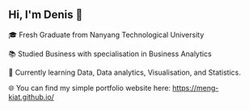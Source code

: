 ## Hi, I'm Denis 👋

🎓 Fresh Graduate from Nanyang Technological University

📚 Studied Business with specialisation in Business Analytics

🌱 Currently learning Data, Data analytics, Visualisation, and Statistics.

🌐 You can find my simple portfolio website here: https://meng-kiat.github.io/

<!--
**meng-kiat/meng-kiat** is a ✨ _special_ ✨ repository because its `README.md` (this file) appears on your GitHub profile.

Here are some ideas to get you started:

- 🔭 I’m currently working on ...
- 🌱 I’m currently learning ...
- 👯 I’m looking to collaborate on ...
- 🤔 I’m looking for help with ...
- 💬 Ask me about ...
- 📫 How to reach me: ...
- 😄 Pronouns: ...
- ⚡ Fun fact: ...
-->
